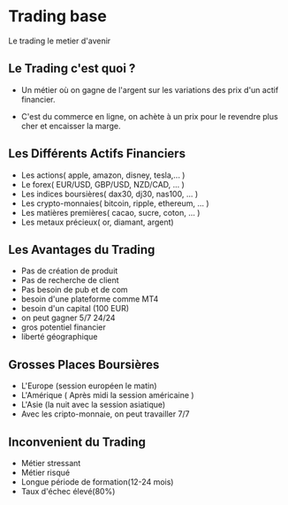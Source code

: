 # Trading base
Le trading le metier d'avenir 

## Le Trading c'est quoi ?

* Un métier où on gagne de l'argent sur les variations des prix d'un actif financier.
  
* C'est du commerce en ligne, on achète à un prix pour le revendre plus cher et encaisser la marge.

## Les Différents Actifs Financiers

* Les actions( apple, amazon, disney, tesla,... )
* Le forex( EUR/USD, GBP/USD, NZD/CAD, ... )
* Les indices boursières( dax30, dj30, nas100, ... )
* Les crypto-monnaies( bitcoin, ripple, ethereum, ... )
* Les matières premières( cacao, sucre, coton, ... )
* Les metaux précieux( or, diamant, argent)

## Les Avantages du Trading

* Pas de création de produit
* Pas de recherche de client
* Pas besoin de pub et de com
* besoin d'une plateforme comme MT4
* besoin d'un capital (100 EUR)
* on peut gagner 5/7 24/24
* gros potentiel financier
* liberté géographique

## Grosses Places Boursières
* L'Europe (session européen le matin)
* L'Amérique ( Après midi la session américaine )
* L'Asie (la nuit avec la session asiatique)
* Avec les cripto-monnaie, on peut travailler 7/7

## Inconvenient du Trading
* Métier stressant
* Métier risqué
* Longue période de formation(12-24 mois)
* Taux d'échec élevé(80%)
